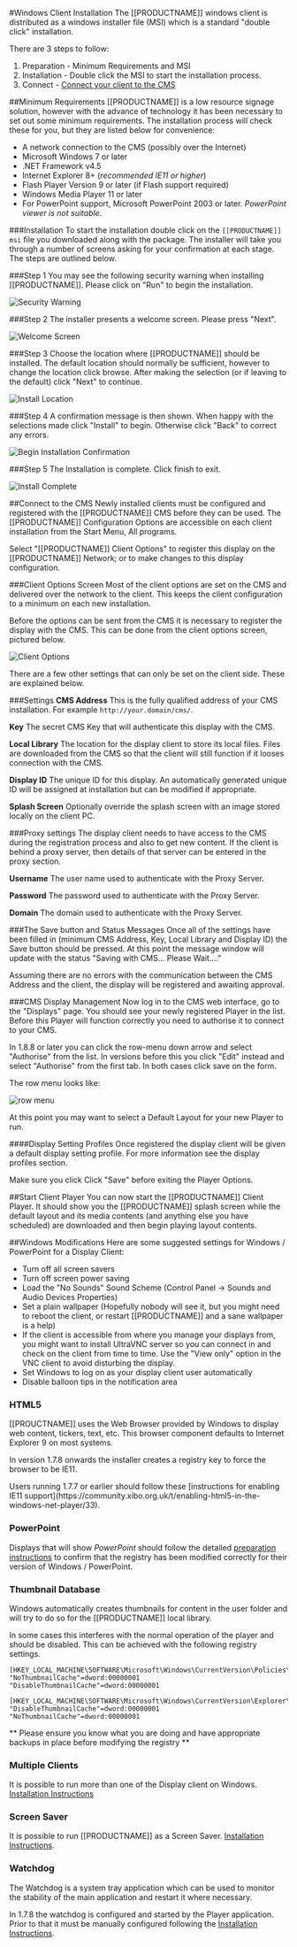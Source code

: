 <!--toc=getting_started-->
#Windows Client Installation
The [[PRODUCTNAME]] windows client is distributed as a windows installer file (MSI) which is a standard "double click" installation.

There are 3 steps to follow:
1. Preparation - Minimum Requirements and MSI
2. Installation - Double click the MSI to start the installation process.
3. Connect - [Connect your client to the CMS](#configuration)

##Minimum Requirements
[[PRODUCTNAME]] is a low resource signage solution, however with the advance of technology it has been necessary to set out some minimum requirements. The installation process will check these for you, but they are listed below for convenience:

- A network connection to the CMS (possibly over the Internet)
- Microsoft Windows 7 or later
- .NET Framework v4.5
- Internet Explorer 8+ (*recommended IE11 or higher*)
- Flash Player Version 9 or later (if Flash support required)
- Windows Media Player 11 or later
- For PowerPoint support, Microsoft PowerPoint 2003 or later. *PowerPoint viewer is not suitable*.


###Installation
To start the installation double click on the `[[PRODUCTNAME]] msi` file you downloaded along with the package. The installer will take you through a number of screens asking for your confirmation at each stage. The steps are outlined below.

###Step 1
You may see the following security warning when installing [[PRODUCTNAME]]. Please click on "Run" to begin the installation.

![Security Warning](img/windows_setup_security.png)

###Step 2
The installer presents a welcome screen. Please press "Next".

![Welcome Screen](img/windows_setup1.png)

###Step 3
Choose the location where [[PRODUCTNAME]] should be installed. The default location should normally be sufficient, however to change the location click browse. After making the selection (or if leaving to the default) click "Next" to continue.

![Install Location](img/windows_setup2.png)

###Step 4
A confirmation message is then shown. When happy with the selections made click "Install" to begin. Otherwise click "Back" to correct any errors.

![Begin Installation Confirmation](img/windows_setup3.png)

###Step 5
The Installation is complete. Click finish to exit.

![Install Complete](img/windows_setup4.png)

<a name="configuration"></a>
##Connect to the CMS
Newly installed clients must be configured and registered with the [[PRODUCTNAME]] CMS before they can be used. The [[PRODUCTNAME]] Configuration Options are accessible on each client installation from the Start Menu, All programs.

Select "[[PRODUCTNAME]] Client Options" to register this display on the [[PRODUCTNAME]] Network; or to make changes to this display configuration.

###Client Options Screen
Most of the client options are set on the CMS and delivered over the network to the client. This keeps the client configuration to a minimum on each new installation.

Before the options can be sent from the CMS it is necessary to register the display with the CMS. This can be done from the client options screen, pictured below. 

![Client Options](img/windows_settings_gen.png)

There are a few other settings that can only be set on the client side. These are explained below.

###Settings
**CMS Address**
This is the fully qualified address of your CMS installation. For example `http://your.domain/cms/`.

**Key**
The secret CMS Key that will authenticate this display with the CMS.

**Local Library**
The location for the display client to store its local files. Files are downloaded from the CMS so that the client will still function if it looses connection with the CMS.

**Display ID**
The unique ID for this display. An automatically generated unique ID will be assigned at installation but can be modified if appropriate.

**Splash Screen**
Optionally override the splash screen with an image stored locally on the client PC.

###Proxy settings
The display client needs to have access to the CMS during the registration process and also to get new content. If the client is behind a proxy server, then details of that server can be entered in the proxy section.

**Username**
The user name used to authenticate with the Proxy Server.

**Password**
The password used to authenticate with the Proxy Server.

**Domain**
The domain used to authenticate with the Proxy Server.

###The Save button and Status Messages
Once all of the settings have been filled in (minimum CMS Address, Key, Local 
Library and Display ID) the Save button should be pressed. At this point the message window will update with the status "Saving with CMS... Please Wait...."

Assuming there are no errors with the communication between the CMS Address and the client, the display will be registered and awaiting approval.



###CMS Display Management
Now log in to the CMS web interface, go to the "Displays" page. You should see your newly registered Player in the list. Before this Player will function correctly you need to authorise it to connect to your CMS.

In 1.8.8 or later you can click the row-menu down arrow and select "Authorise" from the list. In versions before this you click "Edit" instead and select "Authorise" from the first tab. In both cases click save on the form.

The row menu looks like:

![row menu](img/windows_displays_menu.png)

At this point you may want to select a Default Layout for your new Player to run.



####Display Setting Profiles
Once registered the display client will be given a default display setting profile. For more information see the display profiles section.

Make sure you click Click "Save" before exiting the Player Options.



##Start Client Player
You can now start the [[PRODUCTNAME]] Client Player. It should show you the [[PRODUCTNAME]] splash screen while the default layout and its media contents (and anything else you have scheduled) are downloaded and then begin playing layout contents.

##Windows Modifications
Here are some suggested settings for Windows / PowerPoint for a Display Client:

- Turn off all screen savers
- Turn off screen power saving
- Load the "No Sounds" Sound Scheme (Control Panel -> Sounds and Audio Devices Properties)
- Set a plain wallpaper (Hopefully nobody will see it, but you might need to reboot the client, or restart [[PRODUCTNAME]] and a sane wallpaper is a help)
- If the client is accessible from where you manage your displays from, you might want to install UltraVNC server so you can connect in and check on the client from time to time. Use the "View only" option in the VNC client to avoid disturbing the display.
- Set Windows to log on as your display client user automatically
- Disable balloon tips in the notification area

### HTML5
[[PROUCTNAME]] uses the Web Browser provided by Windows to display web content, tickers, text, etc. This browser
component defaults to Internet Explorer 9 on most systems.

In version 1.7.8 onwards the installer creates a registry key to force the browser to be IE11. 

<nonwhite>
Users running 1.7.7 or earlier should follow these [instructions for enabling IE11 support](https://community.xibo.org.uk/t/enabling-html5-in-the-windows-net-player/33).
</nonwhite>

### PowerPoint
Displays that will show _PowerPoint_ should follow the detailed [preparation instructions](media_module_powerpoint.html#machine_preparation)
to confirm that the registry has been modified correctly for their version of Windows / PowerPoint.

### Thumbnail Database

Windows automatically creates thumbnails for content in the user folder and will try to do so for the [[PRODUCTNAME]] 
 local library.

In some cases this interferes with the normal operation of the player and should be disabled. This can be achieved with
the following registry settings.

```
[HKEY_LOCAL_MACHINE\SOFTWARE\Microsoft\Windows\CurrentVersion\Policies\Explorer]
"NoThumbnailCache"=dword:00000001
"DisableThumbnailCache"=dword:00000001

[HKEY_LOCAL_MACHINE\SOFTWARE\Microsoft\Windows\CurrentVersion\Explorer\Advanced]
"DisableThumbnailCache"=dword:00000001
"NoThumbnailCache"=dword:00000001
```

** Please ensure you know what you are doing and have appropriate backups in place before modifying the registry **

### Multiple Clients

It is possible to run more than one of the Display client on Windows. [Installation Instructions](install_windows_client_multiple.html)

### Screen Saver

It is possible to run [[PRODUCTNAME]] as a Screen Saver. [Installation Instructions](install_windows_client_screensaver.html).


### Watchdog

The Watchdog is a system tray application which can be used to monitor the stability of the main application and restart 
it where necessary. 

In 1.7.8 the watchdog is configured and started by the Player application. Prior to that it must be manually configured
following the [Installation Instructions](install_windows_client_watchdog.html).
